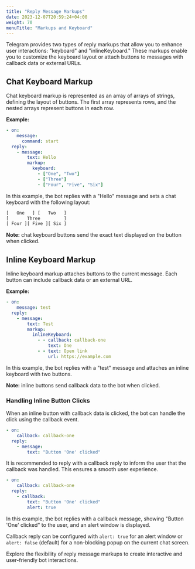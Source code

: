 ```yaml
---
title: "Reply Message Markups"
date: 2023-12-07T20:59:24+04:00
weight: 70
menuTitle: "Markups and Keyboard"
---
```


Telegram provides two types of reply markups that allow you to enhance user interactions:
"keyboard" and "inlineKeyboard." These markups enable you to customize the keyboard layout
or attach buttons to messages with callback data or external URLs.

## Chat Keyboard Markup

Chat keyboard markup is represented as an array of arrays of strings,
defining the layout of buttons. The first array represents rows,
and the nested arrays represent buttons in each row.

**Example:**
```yml
- on:
    message:
      command: start
  reply:
    - message:
        text: Hello
        markup:
          keyboard:
            - ["One", "Two"]
            - ["Three"]
            - ["Four", "Five", "Six"]
```

In this example, the bot replies with a "Hello" message and sets a chat keyboard
with the following layout:

```txt
[   One   ] [   Two   ]
[       Three         ]
[ Four ][ Five ][ Six ]
```

**Note:** chat keyboard buttons send the exact text displayed on the button when clicked.

## Inline Keyboard Markup

Inline keyboard markup attaches buttons to the current message.
Each button can include callback data or an external URL.

**Example:**

```yml
- on:
    message: test
  reply:
    - message:
        text: Test
        markup:
          inlineKeyboard:
            - - callback: callback-one
                text: One
            - - text: Open link
                url: https://example.com
```

In this example, the bot replies with a "test" message and attaches
an inline keyboard with two buttons.

**Note:** inline buttons send callback data to the bot when clicked.

### Handling Inline Button Clicks

When an inline button with callback data is clicked,
the bot can handle the click using the callback event.

```yml
- on:
    callback: callback-one
  reply:
    - message:
        text: "Button 'One' clicked"
```

It is recommended to reply with a callback reply to inform the user that the callback was handled.
This ensures a smooth user experience.

```yml
- on:
    callback: callback-one
  reply:
    - callback:
        text: "Button 'One' clicked"
        alert: true
```

In this example, the bot replies with a callback message, showing "Button 'One' clicked" to the user,
and an alert window is displayed.

Callback reply can be configured with `alert: true` for an alert window or
`alert: false` (default) for a non-blocking popup on the current chat screen.

Explore the flexibility of reply message markups to create interactive and user-friendly bot interactions.
